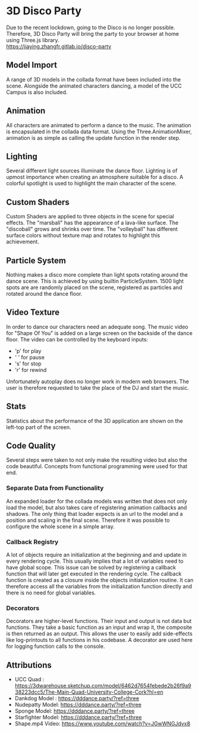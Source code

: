 3D Disco Party
==============
Due to the recent lockdown, going to the Disco is no longer possible. Therefore, 3D Disco Party will bring the party to your browser at home using Three.js library.  
https://jiaying.zhangfr.gitlab.io/disco-party 

Model Import
------------
A range of 3D models in the collada format have been included into the scene. Alongside the animated characters dancing, a model of the UCC Campus is also included.

Animation
--------
All characters are animated to perform a dance to the music. The animation is encapsulated in the collada data format. Using the Three.AnimationMixer, animation is as simple as calling the update function in the render step. 

Lighting
---------
Several different light sources illuminate the dance floor. Lighting is of upmost importance when creating an atmosphere suitable for a disco. A colorful spotlight is used to highlight the main character of the scene.

Custom Shaders
--------------
Custom Shaders are applied to three objects in the scene for special effects. The "marsball" has the appearance of a lava-like surface. The "discoball" grows and shrinks over time. The "volleyball" has different surface colors without texture map and rotates to highlight this achievement. 

Particle System
---------------
Nothing makes a disco more complete than light spots rotating around the dance scene. This is achieved by using builtin ParticleSystem. 1500 light spots are are randomly placed on the scene, registered as particles and rotated around the dance floor. 

Video Texture
-------------
In order to dance our characters need an adequate song. The music video for "Shape Of You" is added on a large screen on the backside of the dance floor. The video can be controlled by the keyboard inputs:
* 'p' for play
* ' ' for pause
* 's' for stop
* 'r' for rewind

Unfortunately autoplay does no longer work in modern web browsers. The user is therefore requested to take the place of the DJ and start the music.

Stats
-----
Statistics about the performance of the 3D application are shown on the left-top part of the screen.

Code Quality
------------
Several steps were taken to not only make the resulting video but also the code beautiful. Concepts from functional programming were used for that end.

### Separate Data from Functionality
An expanded loader for the collada models was written that does not only load the model, but also takes care of registering animation callbacks and shadows. The only thing that loader expects is an url to the model and a position and scaling in the final scene. Therefore it was possible to configure the whole scene in a simple array.

### Callback Registry
A lot of objects require an initialization at the beginning and and update in every rendering cycle. This usually implies that a lot of variables need to have global scope. This issue can be solved by registering a callback function that will later get executed in the rendering cycle. The callback function is created as a closure inside the objects initialization routine. It can therefore access all the variables from the initialization function directly and there is no need for global variables.

### Decorators
Decorators are higher-level functions. Their input and output is not data but functions. They take a basic function as an input and wrap it, the composite is then returned as an output. This allows the user to easily add side-effects like log-printouts to all functions in his codebase. A decorator are used here for logging function calls to the console.


Attributions
------------
* UCC Quad : https://3dwarehouse.sketchup.com/model/6462d7654febede2b26f9a938223dcc5/The-Main-Quad-University-College-Cork?hl=en
* Dankdog Model : https://dddance.party/?ref=three
* Nudepatty Model: https://dddance.party/?ref=three
* Sponge Model: https://dddance.party/?ref=three
* Starfighter Model: https://dddance.party/?ref=three
* Shape.mp4 Video: https://www.youtube.com/watch?v=JGwWNGJdvx8



